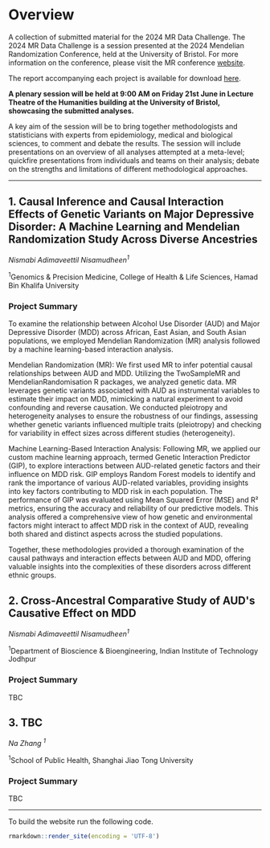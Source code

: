# Overview
A collection of submitted material for the 2024 MR Data Challenge. The 2024 MR Data Challenge is a session presented at the 2024 Mendelian Randomization Conference, held at the University of Bristol. For more information on the conference, please visit the MR conference [website](https://www.mendelianrandomization.org.uk/).

The report accompanying each project is available for download [here](https://github.com/CYShapland/MRChallenge2024/Projects).

**A plenary session will be held at 9:00 AM on Friday 21st June in Lecture Theatre of the Humanities building at the University of Bristol, showcasing the submitted analyses.**

A key aim of the session will be to bring together methodologists and statisticians with experts from epidemiology, medical and biological sciences, to comment and debate the results. The session will include presentations on an overview of all analyses attempted at a meta-level; quickfire presentations from individuals and teams on their analysis; debate on the strengths and limitations of different methodological approaches.

---

## 1. Causal Inference and Causal Interaction Effects of Genetic Variants on Major Depressive Disorder: A Machine Learning and Mendelian Randomization Study Across Diverse Ancestries

*Nismabi Adimaveettil Nisamudheen<sup>1</sup>*

<sup>1</sup>Genomics & Precision Medicine, College of Health & Life Sciences, Hamad Bin Khalifa University 

### Project Summary

To examine the relationship between Alcohol Use Disorder (AUD) and Major Depressive Disorder (MDD) across African, East Asian, and South Asian populations, we employed Mendelian Randomization (MR) analysis followed by a machine learning-based interaction analysis.

Mendelian Randomization (MR): We first used MR to infer potential causal relationships between AUD and MDD. Utilizing the TwoSampleMR and MendelianRandomisation R packages, we analyzed genetic data. MR leverages genetic variants associated with AUD as instrumental variables to estimate their impact on MDD, mimicking a natural experiment to avoid confounding and reverse causation. We conducted pleiotropy and heterogeneity analyses to ensure the robustness of our findings, assessing whether genetic variants influenced multiple traits (pleiotropy) and checking for variability in effect sizes across different studies (heterogeneity).

Machine Learning-Based Interaction Analysis: Following MR, we applied our custom machine learning approach, termed Genetic Interaction Predictor (GIP), to explore interactions between AUD-related genetic factors and their influence on MDD risk. GIP employs Random Forest models to identify and rank the importance of various AUD-related variables, providing insights into key factors contributing to MDD risk in each population. The performance of GIP was evaluated using Mean Squared Error (MSE) and R² metrics, ensuring the accuracy and reliability of our predictive models. This analysis offered a comprehensive view of how genetic and environmental factors might interact to affect MDD risk in the context of AUD, revealing both shared and distinct aspects across the studied populations.

Together, these methodologies provided a thorough examination of the causal pathways and interaction effects between AUD and MDD, offering valuable insights into the complexities of these disorders across different ethnic groups.

## 2. Cross-Ancestral Comparative Study of AUD's Causative Effect on MDD

*Nismabi Adimaveettil Nisamudheen<sup>1</sup>*

<sup>1</sup>Department of Bioscience & Bioengineering, Indian Institute of Technology Jodhpur 

### Project Summary

TBC

## 3. TBC

*Na Zhang <sup>1</sup>*

<sup>1</sup>School of Public Health, Shanghai Jiao Tong University

### Project Summary

TBC

---

To build the website run the following code.
``` r
rmarkdown::render_site(encoding = 'UTF-8')
```